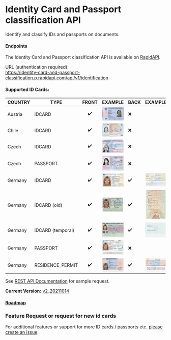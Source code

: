 # Identity Card and Passport classification API
Identify and classify IDs and passports on documents.

#### Endpoints
The Identity Card and Passport classification API is available on [RapidAPI](https://rapidapi.com/tssd/api/identity-card-and-passport-classification/).

URL (authentication required):  
https://identity-card-and-passport-classification.p.rapidapi.com/api/v1/identification


#### Supported ID Cards:
| COUNTRY 	| TYPE     	| FRONT 	            | EXAMPLE 	                                                            | BACK                 	| EXAMPLE                                                        	    |
|---------	|----------	|:-----:	            |----------	                                                            |------	                |----------	                                                            |
| Austria	| IDCARD 	| :heavy_check_mark:   	| ![austria_idcard_front](docs/assets/austria_idcard_front.jpg)   	    | :x:                  	|                                                               	    |
| Chile 	| IDCARD 	| :heavy_check_mark:   	| ![chile_idcard_front](docs/assets/chile_idcard_front.jpg)   	        | :x:                  	|                                                               	    |
| Czech 	| IDCARD 	| :heavy_check_mark:   	| ![czech_idcard_front](docs/assets/czech_idcard_front.jpg)   	        | :x:                  	|                                                               	    |
| Czech 	| PASSPORT 	| :heavy_check_mark:   	| ![czech_passport_front](docs/assets/czech_passport_front.jpg)         | :x:                  	|                                                               	    |
| Germany 	| IDCARD 	| :heavy_check_mark:   	| ![german_idcard_front](docs/assets/german_idcard_front.jpg)           | :heavy_check_mark:   	| ![german_idcard_back](docs/assets/german_idcard_back.jpg)      	    |
| Germany 	| IDCARD (old) 	| :heavy_check_mark:   	| ![german_idcard_old_front](docs/assets/german_idcard_old_front.jpg)   | :heavy_check_mark:   	| ![german_idcard_old_back](docs/assets/german_idcard_old_back.jpg)     |
| Germany 	| IDCARD (temporal) 	| :heavy_check_mark:   	| ![german_idcard_temporal_front](docs/assets/german_idcard_temporal_front.jpg)   | :heavy_check_mark:   	| ![german_idcard_temporal_back](docs/assets/german_idcard_temporal_back.jpg)     |
| Germany 	| PASSPORT 	| :heavy_check_mark:   	| ![german_passport_front](docs/assets/german_passport_front.jpg)       | :x:               	|                                                                       |
| Germany 	| RESIDENCE_PERMIT 	| :heavy_check_mark:   	| ![german_residencepermit_front](docs/assets/german_residencepermit_front.jpg)           | :heavy_check_mark:   	| ![german_residencepermit_back](docs/assets/german_residencepermit_back.jpg)      	    |

See [REST API Documentation](docs/REST_API.md) for sample request.

**Current Version:** [v2_20211014](docs/RELEASE_NOTES.md)

#### [Roadmap](docs/ROADMAP.md)

### Feature Request or request for new id cards
For additional features or support for more ID cards / passports etc. [please create an issue](https://github.com/tobiassteidle/Identity-Card-And-Passport-Classification-API/issues/new).

